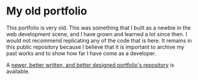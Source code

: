 # My old portfolio

This portfolio is very old. This was something that I built as a newbie in the web development scene, and I have grown and learned a lot since then. I would not recommend replicating any of the code that is here. It remains in this public repository because I believe that it is important to
archive my past works and to show how far I have come as a developer.

A [newer, better written, and better designed portfolio's repository](https://github.com/ColeWalker/portfolio-redesign) is available.
